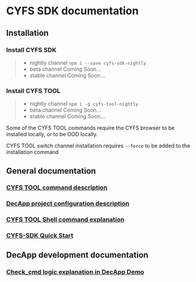 # CYFS SDK documentation

## Installation

### Install CYFS SDK
> - nightly channel `npm i --save cyfs-sdk-nightly`
> - beta channel Coming Soon...
> - stable channel Coming Soon...

### Install CYFS TOOL
> - nightly channel `npm i -g cyfs-tool-nightly`
> - beta channel Coming Soon...
> - stable channel Coming Soon...

Some of the CYFS TOOL commands require the CYFS browser to be installed locally, or to be OOD locally.

CYFS TOOL switch channel installation requires `--force` to be added to the installation command

## General documentation

### [CYFS TOOL command description](./sdkcommands.md)

### [DecApp project configuration description](./cyfs_project_configuration.md)

### [CYFS TOOL Shell command explanation](./CYFS-SHELL.md)

### [CYFS-SDK Quick Start](./CYFS-SDK_Quick_Start.md)

## DecApp development documentation

### [Check_cmd logic explanation in DecApp Demo](DecApp/check_cmd.md)
